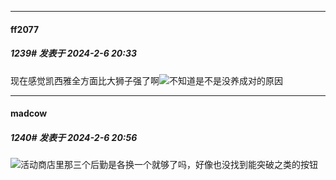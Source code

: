 
*****

####  ff2077  
##### 1239#       发表于 2024-2-6 20:33

现在感觉凯西雅全方面比大狮子强了啊<img src="https://static.saraba1st.com/image/smiley/face2017/067.png" referrerpolicy="no-referrer">不知道是不是没养成对的原因


*****

####  madcow  
##### 1240#       发表于 2024-2-6 20:56

<img src="https://static.saraba1st.com/image/smiley/face2017/037.png" referrerpolicy="no-referrer">活动商店里那三个后勤是各换一个就够了吗，好像也没找到能突破之类的按钮

